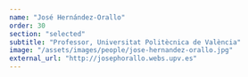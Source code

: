```yaml
---
name: "José Hernández-Orallo"
order: 30
section: "selected"
subtitle: "Professor, Universitat Politècnica de València"
image: "/assets/images/people/jose-hernandez-orallo.jpg"
external_url: "http://josephorallo.webs.upv.es"
---
```

